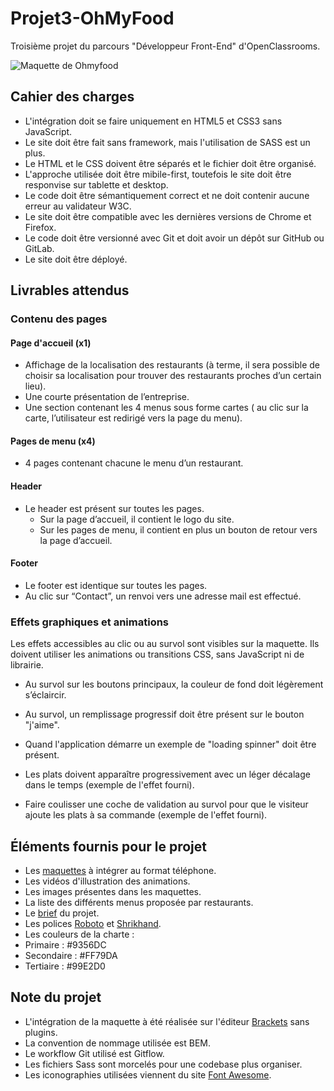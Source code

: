 # Projet3-OhMyFood
Troisième projet du parcours "Développeur Front-End" d'OpenClassrooms. 


![Maquette de Ohmyfood](https://user.oc-static.com/upload/2020/08/24/15982605908418_Maquettes%20Ohmyfood.jpg)

## Cahier des charges
- L'intégration doit se faire uniquement en HTML5 et CSS3 sans JavaScript.
- Le site doit être fait sans framework, mais l'utilisation de SASS est un plus.
- Le HTML et le CSS doivent être séparés et le fichier doit être organisé.
- L'approche utilisée doit être mibile-first, toutefois le site doit être responvise sur tablette et desktop.
- Le code doit être sémantiquement correct et ne doit contenir aucune erreur au validateur W3C.
- Le site doit être compatible avec les dernières versions de Chrome et Firefox.
- Le code doit être versionné avec Git et doit avoir un dépôt sur GitHub  ou GitLab.
- Le site doit être déployé.

## Livrables attendus
### Contenu des pages
#### Page d'accueil (x1)
- Affichage de la localisation des restaurants (à terme, il sera possible de choisir sa localisation pour trouver des restaurants proches d’un certain lieu).
- Une courte présentation de l’entreprise.
- Une section contenant les 4 menus sous forme cartes ( au clic sur la carte,
l’utilisateur est redirigé vers la page du menu).

#### Pages de menu (x4)
- 4 pages contenant chacune le menu d’un restaurant.

#### Header
- Le header est présent sur toutes les pages.
  - Sur la page d’accueil, il contient le logo du site.
  - Sur les pages de menu, il contient en plus un bouton de retour vers la page d’accueil.


#### Footer
-  Le footer est identique sur toutes les pages.
- Au clic sur “Contact”, un renvoi vers une adresse mail est effectué.

### Effets graphiques et animations
Les effets accessibles au clic ou au survol sont visibles sur la maquette. Ils doivent utiliser les animations ou transitions CSS, sans JavaScript ni de librairie.

- Au survol sur les boutons principaux, la couleur de fond doit légèrement s’éclaircir.
- Au survol, un remplissage progressif doit être présent sur le bouton "j'aime".

- Quand l'application démarre un exemple de "loading spinner" doit être présent.
- Les plats doivent apparaître progressivement avec un léger décalage dans le temps (exemple de l'effet fourni).
- Faire coulisser une coche de validation au survol pour que le visiteur ajoute les plats à sa commande (exemple de l'effet fourni).


## Éléments fournis pour le projet
- Les [maquettes](https://s3-eu-west-1.amazonaws.com/course.oc-static.com/projects/DW_P3/Maquettes%20Ohmyfood.zip) à intégrer au format téléphone.
- Les vidéos d'illustration des animations.
- Les images présentes dans les maquettes.
- La liste des différents menus proposée par restaurants.
- Le [brief](https://s3-eu-west-1.amazonaws.com/course.oc-static.com/projects/DW_P3/Brief%20cre%CC%81atif%20-%20Ohmyfood!.pdf) du projet.
 - Les polices [Roboto](https://fonts.google.com/specimen/Roboto) et [Shrikhand](https://fonts.google.com/specimen/Shrikhand?query=Shrikhand).
 - Les couleurs de la charte :
  - Primaire : #9356DC
  - Secondaire : #FF79DA
  - Tertiaire : #99E2D0

## Note du projet
- L'intégration de la maquette à été réalisée sur l'éditeur [Brackets](http://brackets.io/) sans plugins.
- La convention de nommage utilisée est BEM.
- Le workflow Git utilisé est Gitflow.
- Les fichiers Sass sont morcelés pour une codebase plus organiser.
- Les iconographies utilisées viennent du site [Font Awesome](https://fontawesome.com/).
